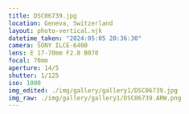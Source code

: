 ```yaml
---
title: DSC06739.jpg
location: Geneva, Switzerland
layout: photo-vertical.njk
datetime_taken: "2024:05:05 20:36:30"
camera: SONY ILCE-6400
lens: E 17-70mm F2.8 B070
focal: 70mm
aperture: 14/5
shutter: 1/125
iso: 1000
img_edited: ./img/gallery/gallery1/DSC06739.jpg
img_raw: ./img/gallery/gallery1/DSC06739.ARW.png
---
```


